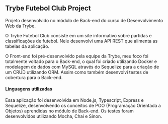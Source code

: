 ## Trybe Futebol Club Project

Projeto desenvolvido no módulo de Back-end do curso de Desenvolvimento Web da Trybe.

O Trybe Futebol Club consiste em um site informativo sobre partidas e classificações de futebol. Nele desenvolvi uma API REST que alimenta as tabelas da aplicação.

O Front-end foi pré-desenvolvido pela equipe da Trybe, meu foco foi totalmente voltado para o Back-end, o qual foi criado utilizando Docker e modelagem de dados com MySQL através do Sequelize para a criação de um CRUD utilizando ORM. Assim como também desenvolvi testes de cobertura para o Back-end.

#### Linguagens utilizadas

Essa aplicação foi desenvolvida em Node.js, Typescript, Express e Sequelize, desenvolvendo os conceitos de POO (Programação Orientada a Objetos) aprendidas no módulo de Back-end. Os testes foram desenvolvidos utilizando Mocha, Chai e Sinon.
